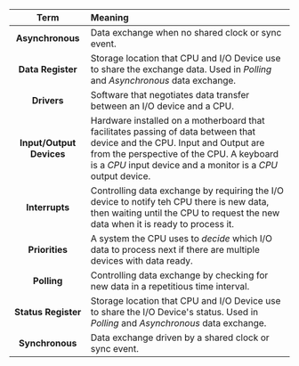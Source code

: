|           Term           | Meaning                                                                                                                                                                                                                                |
| :----------------------: | :------------------------------------------------------------------------------------------------------------------------------------------------------------------------------------------------------------------------------------- |
|     **Asynchronous**     | Data exchange when no shared clock or sync event.                                                                                                                                                                                      |
|    **Data Register**     | Storage location that CPU and I/O Device use to share the exchange data. Used in *Polling* and *Asynchronous* data exchange.                                                                                                           |
|       **Drivers**        | Software that negotiates data transfer between an I/O device and a CPU.                                                                                                                                                                |
| **Input/Output Devices** | Hardware installed on a motherboard that facilitates passing of data between that device and the CPU. Input and Output are from the perspective of the CPU. A keyboard is a *CPU* input device and a monitor is a *CPU* output device. |
|      **Interrupts**      | Controlling data exchange by requiring the I/O device to notify teh CPU there is new data, then waiting until the CPU to request the new data when it is ready to process it.                                                          |
|      **Priorities**      | A system the CPU uses to *decide* which I/O data to process next if there are multiple devices with data ready.                                                                                                                        |
|       **Polling**        | Controlling data exchange by checking for new data in a repetitious time interval.                                                                                                                                                     |
|   **Status Register**    | Storage location that CPU and I/O Device use to share the I/O Device's status. Used in *Polling* and *Asynchronous* data exchange.                                                                                                     |
|     **Synchronous**      | Data exchange driven by a shared clock or sync event.                                                                                                                                                                                  |
